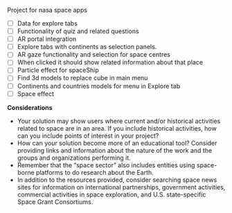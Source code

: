 Project for nasa space apps
- [ ] Data for explore tabs
- [ ] Functionality of quiz and related questions
- [ ] AR portal integration
- [ ] Explore tabs with continents as selection panels.
- [ ] AR gaze functionality and selection for space centres
- [ ] When clicked it should show related information about that place
- [ ] Particle effect for spaceShip
- [ ] Find 3d models to replace cube in main menu
- [ ] Continents and countries models for menu in Explore tab
- [ ] Space effect

**Considerations**


- Your solution may show users where current and/or historical activities related to space are in an area. If you include historical activities, how can you include points of interest in your project?
- How can your solution become more of an educational tool? Consider providing links and information about the nature of the work and the groups and organizations performing it.
- Remember that the “space sector” also includes entities using space-borne platforms to do research about the Earth.
- In addition to the resources provided, consider searching space news sites for information on international partnerships, government activities, commercial activities in space exploration, and U.S. state-specific Space Grant Consortiums.
